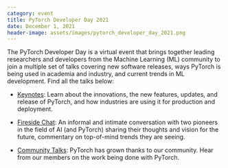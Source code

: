 ```yaml
---
category: event
title: PyTorch Developer Day 2021
date: December 1, 2021
header-image: assets/images/pytorch_developer_day_2021.png
---
```


The PyTorch Developer Day is a virtual event that brings together leading researchers and developers from the Machine Learning (ML) community to join a multiple set of talks covering new software releases, ways PyTorch is being used in academia and industry, and current trends in ML development. Find all the talks below:

- [Keynotes](https://www.youtube.com/c/PyTorch/playlists?view=50&sort=dd&shelf_id=4): Learn about the innovations, the new features, updates, and release of PyTorch, and how industries are using it for production and deployment.
 
- [Fireside Chat](https://youtu.be/JWdDl9Tvw6g): An informal and intimate conversation with two pioneers in the field of AI (and PyTorch) sharing their thoughts and vision for the future, commentary on top-of-mind trends they are seeing.

- [Community Talks](https://www.youtube.com/watch?v=7yQ4FgtYvj8): PyTorch has grown thanks to our community. Hear from our members on the work being done with PyTorch.